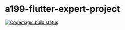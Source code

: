 # a199-flutter-expert-project
[![Codemagic build status](https://api.codemagic.io/apps/619d18adf30f105e3e73ef70/619d18adf30f105e3e73ef6f/status_badge.svg)](https://codemagic.io/apps/619d18adf30f105e3e73ef70/619d18adf30f105e3e73ef6f/latest_build)